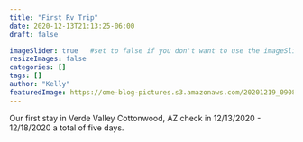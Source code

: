 ```yaml
---
title: "First Rv Trip"
date: 2020-12-13T21:13:25-06:00
draft: false

imageSlider: true   #set to false if you don't want to use the imageSlider but a featuredImage
resizeImages: false
categories: []
tags: []
author: "Kelly"
featuredImage: https://ome-blog-pictures.s3.amazonaws.com/20201219_090825.jpg
---
```




Our first stay in Verde Valley Cottonwood, AZ check in 12/13/2020 - 12/18/2020 a total of five days.
